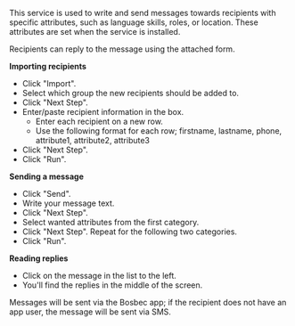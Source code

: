 This service is used to write and send messages towards recipients with specific attributes, such as language skills, roles, or location. These attributes are set when the service is installed.

Recipients can reply to the message using the attached form.

**Importing recipients**

* Click "Import".
* Select which group the new recipients should be added to.
* Click "Next Step".
* Enter/paste recipient information in the box.
   * Enter each recipient on a new row.
   * Use the following format for each row; firstname, lastname, phone, attribute1, attribute2, attribute3
* Click "Next Step".
* Click "Run".

**Sending a message**

* Click "Send".
* Write your message text.
* Click "Next Step".
* Select wanted attributes from the first category.
* Click "Next Step". Repeat for the following two categories.
* Click "Run".

**Reading replies**

* Click on the message in the list to the left.
* You'll find the replies in the middle of the screen.

Messages will be sent via the Bosbec app; if the recipient does not have an app user, the message will be sent via SMS.
